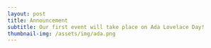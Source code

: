```yaml
---
layout: post
title: Announcement
subtitle: Our first event will take place on Ada Lovelace Day!
thumbnail-img: /assets/img/ada.png
---
```



